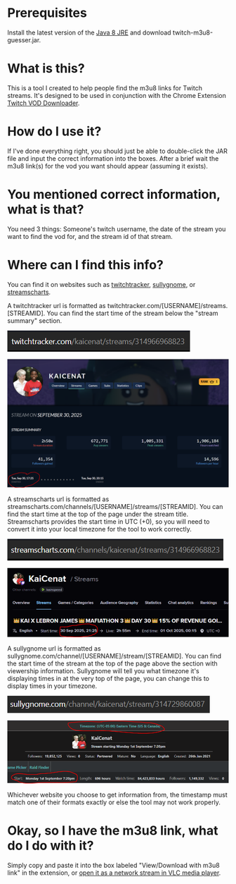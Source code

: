 # Prerequisites

Install the latest version of the [Java 8 JRE](https://www.java.com/en/) and download twitch-m3u8-guesser.jar.

# What is this?

This is a tool I created to help people find the m3u8 links for Twitch streams. It's designed to be used in conjunction with the Chrome Extension [Twitch VOD Downloader](https://chromewebstore.google.com/detail/twitch-vod-downloader/gaabmdjigfcnkgeommfpnoinpdmpfhaj?hl=en).

# How do I use it?

If I've done everything right, you should just be able to double-click the JAR file and input the correct information into the boxes. After a brief wait the m3u8 link(s) for the vod you want should appear (assuming it exists).

# You mentioned correct information, what is that?

You need 3 things: Someone's twitch username, the date of the stream you want to find the vod for, and the stream id of that stream.

# Where can I find this info?

You can find it on websites such as [twitchtracker](https://twitchtracker.com/), [sullygnome](https://sullygnome.com/), or [streamscharts](https://streamscharts.com/).

A twitchtracker url is formatted as twitchtracker.com/[USERNAME]/streams.[STREAMID]. You can find the start time of the stream below the "stream summary" section.

![twitchtracker url](img/ttURL.PNG)

![twitchtracker time](img/ttTime.PNG)

A streamscharts url is formatted as streamscharts.com/channels/[USERNAME]/streams/[STREAMID]. You can find the start time at the top of the page under the stream title. Streamscharts provides the start time in UTC (+0), so you will need to convert it into your local timezone for the tool to work correctly.

![streamscharts url](img/scURL.PNG)

![streamscharts time](img/scTime.PNG)

A sullygnome url is formatted as sullygnome.com/channel/[USERNAME]/stream/[STREAMID]. You can find the start time of the stream at the top of the page above the section with viewership information. Sullygnome will tell you what timezone it's displaying times in at the very top of the page, you can change this to display times in your timezone.

![sullygnome url](img/sgURL.PNG)

![sullygnome time](img/sgTime.PNG)

Whichever website you choose to get information from, the timestamp must match one of their formats exactly or else the tool may not work properly.

# Okay, so I have the m3u8 link, what do I do with it?


Simply copy and paste it into the box labeled "View/Download with m3u8 link" in the extension, or [open it as a network stream in VLC media player](https://youtu.be/lxyKIWGqP00?t=13).
